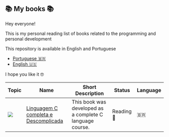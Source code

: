 ##  📚 My books 📚
Hey everyone!

This is my personal reading list of books related to the programming and personal development

This repository is available in English and Portuguese

* [Portuguese 🇧🇷](https://github.com/MilenaCarecho/myBooks/tree/Pt-br)
* [English 🇺🇸](https://github.com/MilenaCarecho/myBooks)


I hope you like it 🤓


|Topic                                                                 | Name                                                                                                                             | Short Description                                          | Status     | Language |
|----------------------------------------------------------------------| ---------------------------------------------------------------------------------------------------------------------------------| ---------------------------------------------------------- | ---------- |----------|
|<img src="https://img.icons8.com/color/48/000000/c-programming.png"/> | [Linguagem C completa e Descomplicada](https://github.com/MilenaCarecho/myBooks/tree/master/LinguagemCCompletaDescomplocada_Andre)| This book was developed as a complete C language course.                                                    | Reading 📖 |    🇧🇷    |
